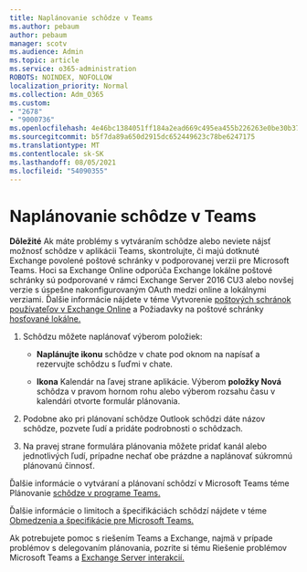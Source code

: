 ```yaml
---
title: Naplánovanie schôdze v Teams
ms.author: pebaum
author: pebaum
manager: scotv
ms.audience: Admin
ms.topic: article
ms.service: o365-administration
ROBOTS: NOINDEX, NOFOLLOW
localization_priority: Normal
ms.collection: Adm_O365
ms.custom:
- "2678"
- "9000736"
ms.openlocfilehash: 4e46bc1384051ff184a2ead669c495ea455b226263e0be30b37a339151d810a4
ms.sourcegitcommit: b5f7da89a650d2915dc652449623c78be6247175
ms.translationtype: MT
ms.contentlocale: sk-SK
ms.lasthandoff: 08/05/2021
ms.locfileid: "54090355"
---
```

# <a name="schedule-a-meeting-in-teams"></a>Naplánovanie schôdze v Teams

**Dôležité** Ak máte problémy s vytváraním schôdze alebo neviete nájsť možnosť schôdze v aplikácii Teams, skontrolujte, či majú dotknuté Exchange povolené poštové schránky v podporovanej verzii pre Microsoft Teams. Hoci sa Exchange Online odporúča Exchange lokálne poštové schránky sú podporované v rámci Exchange Server 2016 CU3 alebo novšej verzie s úspešne nakonfigurovaným OAuth medzi online a lokálnymi verziami. Ďalšie informácie nájdete v téme Vytvorenie [poštových schránok používateľov v Exchange Online](https://docs.microsoft.com/exchange/recipients-in-exchange-online/create-user-mailboxes) a Požiadavky na poštové schránky [hosťované lokálne.](https://docs.microsoft.com/microsoftteams/exchange-teams-interact#requirements-for-mailboxes-hosted-on-premises) 

1. Schôdzu môžete naplánovať výberom položiek:

    - **Naplánujte ikonu** schôdze v chate pod oknom na napísať a rezervujte schôdzu s ľuďmi v chate.

    - **Ikona** Kalendár na ľavej strane aplikácie. Výberom **položky Nová** schôdza v pravom hornom rohu alebo výberom rozsahu času v kalendári otvorte formulár plánovania.

2. Podobne ako pri plánovaní schôdze Outlook schôdzi dáte názov schôdze, pozvete ľudí a pridáte podrobnosti o schôdzach.

3. Na pravej strane formulára plánovania môžete pridať kanál alebo jednotlivých ľudí, prípadne nechať obe prázdne a naplánovať súkromnú plánovanú činnosť.

Ďalšie informácie o vytváraní a plánovaní schôdzí v Microsoft Teams téme Plánovanie [schôdze v programe Teams.](https://support.office.com/article/Schedule-a-meeting-in-Teams-943507a9-8583-4c58-b5d2-8ec8265e04e5)

Ďalšie informácie o limitoch a špecifikáciách schôdzí nájdete v téme [Obmedzenia a špecifikácie pre Microsoft Teams.](https://docs.microsoft.com/microsoftteams/limits-specifications-teams#meetings-and-calls)

Ak potrebujete pomoc s riešením Teams a Exchange, najmä v prípade problémov s delegovaním plánovania, pozrite si tému Riešenie problémov Microsoft Teams a [Exchange Server interakcií.](https://docs.microsoft.com/microsoftteams/troubleshoot/known-issues/teams-exchange-interaction-issue)